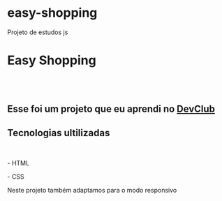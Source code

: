 # easy-shopping
Projeto de estudos js
<h1>Easy Shopping</h1>
<br>
<br>
<h2>Esse foi um projeto que eu aprendi no <a href="//rodolfomori.com.br/devclub">DevClub</a></h2>

<h2>Tecnologias ultilizadas </h2>
<br>
  <P> - HTML </P>
  <P> - CSS </P>

   <P> Neste projeto  também adaptamos para o  modo responsivo </P>
  
